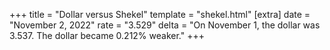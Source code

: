 +++
title = "Dollar versus Shekel"
template = "shekel.html"
[extra]
date = "November  2, 2022"
rate = "3.529"
delta = "On November  1, the dollar was 3.537. The dollar became 0.212% weaker."
+++
